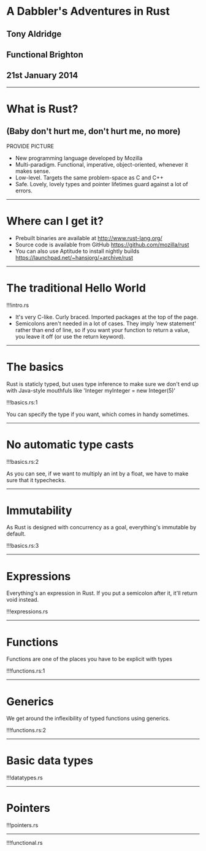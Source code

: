 # A Dabbler's Adventures in Rust
## Tony Aldridge
## Functional Brighton
## 21st January 2014

---

# What is Rust?
## (Baby don't hurt me, don't hurt me, no more)
PROVIDE PICTURE
* New programming language developed by Mozilla
* Multi-paradigm. Functional, imperative, object-oriented, whenever it makes sense.
* Low-level. Targets the same problem-space as C and C++
* Safe. Lovely, lovely types and pointer lifetimes guard against a lot of errors.

---

# Where can I get it?
* Prebuilt binaries are available at http://www.rust-lang.org/
* Source code is available from GitHub https://github.com/mozilla/rust
* You can also use Aptitude to install nightly builds https://launchpad.net/~hansjorg/+archive/rust

---

# The traditional Hello World 

!!!intro.rs

* It's very C-like. Curly braced. Imported packages at the top of the page.
* Semicolons aren't needed in a lot of cases. They imply 'new statement' rather than end of line, so if you want your function to return a value, you leave it off (or use the return keyword).

---

# The basics

Rust is staticly typed, but uses type inference to make sure we don't end up with Java-style mouthfuls like 'Integer myInteger = new Integer(5)'

!!!basics.rs:1

You can specify the type if you want, which comes in handy sometimes.

---

# No automatic type casts

!!!basics.rs:2

As you can see, if we want to multiply an int by a float, we have to make sure that it typechecks.

---

# Immutability

As Rust is designed with concurrency as a goal, everything's immutable by default.

!!!basics.rs:3

---

# Expressions
Everything's an expression in Rust. If you put a semicolon after it, it'll return void instead.

!!!expressions.rs

---

# Functions

Functions are one of the places you have to be explicit with types

!!!functions.rs:1

---

# Generics

We get around the inflexibility of typed functions using generics.

!!!functions.rs:2

---

# Basic data types

!!!datatypes.rs

---

# Pointers

!!!pointers.rs

---

!!!functional.rs
